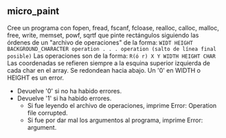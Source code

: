 ## micro_paint
Cree un programa con fopen, fread, fscanf, fcloase, realloc, calloc, malloc,
free, write, memset, powf, sqrtf que pinte rectángulos siguiendo las órdenes
de un "archivo de operaciones" de la forma:
	```
	WIDT HEIGHT BACKGROUND_CHARACTER
	operation
	.
	.
	.
	operation (salto de línea final posible)
	```
Las operaciones son de la forma:
	```
	R(ó r) X Y WIDTH HEIGHT CHAR
	```
Las coordenadas se refieren siempre a la esquina superior izquierda de cada
char en el array. Se redondean hacia abajo. Un '0' en WIDTH o HEIGHT es un error.

-  Devuelve '0' si no ha habido errores.
-  Devuelve '1' si ha habido errores.
	-  Si fue leyendo el archivo de operaciones, imprime Error: Operation file corrupted.
	-  Si fue por dar mal los argumentos al programa, imprime Error: argument.
